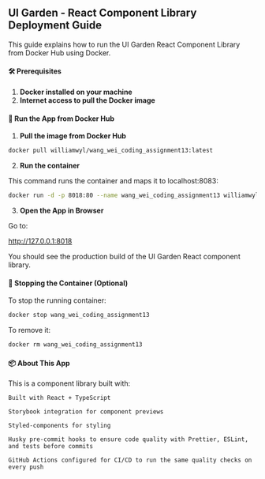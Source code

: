 ## UI Garden - React Component Library Deployment Guide

This guide explains how to run the UI Garden React Component Library from Docker Hub using Docker.

#### 🛠 Prerequisites

1. **Docker installed on your machine**
2. **Internet access to pull the Docker image**

#### 🚀 Run the App from Docker Hub

1. **Pull the image from Docker Hub**

```bash
docker pull williamwyl/wang_wei_coding_assignment13:latest
```

2. **Run the container**

This command runs the container and maps it to localhost:8083:

```bash
docker run -d -p 8018:80 --name wang_wei_coding_assignment13 williamwyl/wang_wei_coding_assignment13:latest
```

3. **Open the App in Browser**

Go to:

http://127.0.0.1:8018

You should see the production build of the UI Garden React component library.

#### 🛑 Stopping the Container (Optional)

To stop the running container:

```bash
docker stop wang_wei_coding_assignment13
```

To remove it:

```bash
docker rm wang_wei_coding_assignment13
```

#### 📦 About This App

This is a component library built with:

    Built with React + TypeScript

    Storybook integration for component previews

    Styled-components for styling

    Husky pre-commit hooks to ensure code quality with Prettier, ESLint, and tests before commits

    GitHub Actions configured for CI/CD to run the same quality checks on every push
